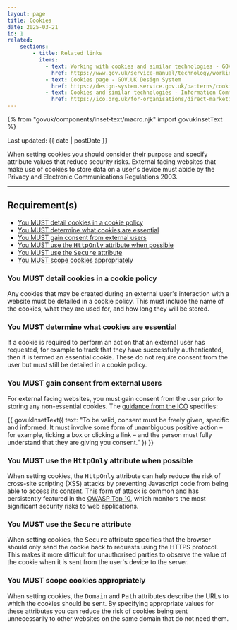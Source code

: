 ```yaml
---
layout: page
title: Cookies
date: 2025-03-21
id: 1
related:
    sections:
        - title: Related links
          items:
            - text: Working with cookies and similar technologies - GOV.UK Service Manual
              href: https://www.gov.uk/service-manual/technology/working-with-cookies-and-similar-technologies
            - text: Cookies page - GOV.UK Design System
              href: https://design-system.service.gov.uk/patterns/cookies-page/
            - text: Cookies and similar technologies - Information Commissioner's Office
              href: https://ico.org.uk/for-organisations/direct-marketing-and-privacy-and-electronic-communications/guide-to-pecr/cookies-and-similar-technologies/
---
```


{% from "govuk/components/inset-text/macro.njk" import govukInsetText %}

<p class="govuk-body-s">
Last updated: {{ date | postDate }}
</p>

<p class="govuk-body-l">
When setting cookies you should consider their purpose and specify attribute values that reduce security risks. External facing websites that make use of cookies to store data on a user's device must abide by the Privacy and Electronic Communications Regulations 2003.
</p>

<hr class="govuk-section-break--l govuk-section-break--visible">

## Requirement(s)
- [You MUST detail cookies in a cookie policy](#you-must-detail-cookies-in-a-cookie-policy)
- [You MUST determine what cookies are essential](#you-must-determine-what-cookies-are-essential)
- [You MUST gain consent from external users](#you-must-gain-consent-from-external-users)
- [You MUST use the <tt>HttpOnly</tt> attribute when possible](#you-must-use-the-httponly-attribute-when-possible)
- [You MUST use the <tt>Secure</tt> attribute](#you-must-use-the-secure-attribute)
- [You MUST scope cookies appropriately](#you-must-scope-cookies-appropriately)

### You MUST detail cookies in a cookie policy

Any cookies that may be created during an external user's interaction with a website must be detailed in a cookie policy. This must include the name of the cookies, what they are used for, and how long they will be stored.

### You MUST determine what cookies are essential

If a cookie is required to perform an action that an external user has requested, for example to track that they have successfully authenticated, then it is termed an essential cookie. These do not require consent from the user but must still be detailed in a cookie policy.

### You MUST gain consent from external users 

For external facing websites, you must gain consent from the user prior to storing any non-essential cookies. The <a href="https://ico.org.uk/for-organisations/direct-marketing-and-privacy-and-electronic-communications/guide-to-pecr/cookies-and-similar-technologies/#consent">guidance from the ICO</a> specifies:

{{ govukInsetText({
  text: "To be valid, consent must be freely given, specific and informed. It must involve some form of unambiguous positive action – for example, ticking a box or clicking a link – and the person must fully understand that they are giving you consent."
}) }}

### You MUST use the <tt>HttpOnly</tt> attribute when possible

When setting cookies, the <tt>HttpOnly</tt> attribute can help reduce the risk of cross-site scripting (XSS) attacks by preventing Javascript code from being able to access its content. This form of attack is common and has persistently featured in the <a href="https://owasp.org/www-project-top-ten/">OWASP Top 10</a>, which monitors the most significant security risks to web applications.

### You MUST use the <tt>Secure</tt> attribute

When setting cookies, the <tt>Secure</tt> attribute specifies that the browser should only send the cookie back to requests using the HTTPS protocol. This makes it more difficult for unauthorised parties to observe the value of the cookie when it is sent from the user's device to the server.

### You MUST scope cookies appropriately

When setting cookies, the <tt>Domain</tt> and <tt>Path</tt> attributes describe the URLs to which the cookies should be sent. By specifying appropriate values for these attributes you can reduce the risk of cookies being sent unnecessarily to other websites on the same domain that do not need them.
